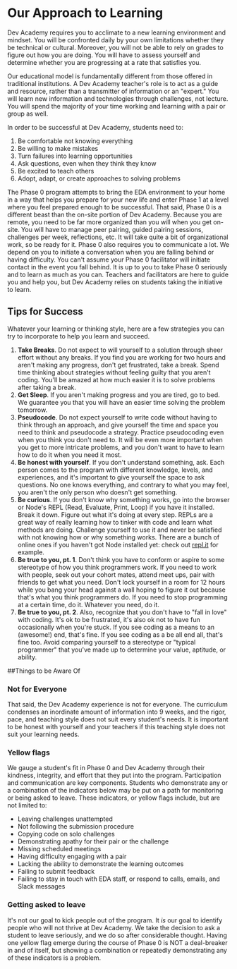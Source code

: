 # Our Approach to Learning
Dev Academy requires you to acclimate to a new learning environment and mindset. You will be confronted daily by your own limitations whether they be technical or cultural. Moreover, you will not be able to rely on grades to figure out how you are doing. You will have to assess yourself and determine whether you are progressing at a rate that satisfies you.

Our educational model is fundamentally different from those offered in traditional institutions. A Dev Academy teacher's role is to act as a guide and resource, rather than a transmitter of information or an "expert." You will learn new information and technologies through challenges, not lecture. You will spend the majority of your time working and learning with a pair or group as well.

In order to be successful at Dev Academy, students need to:

1. Be comfortable not knowing everything
2. Be willing to make mistakes
3. Turn failures into learning opportunities
4. Ask questions, even when they think they know
5. Be excited to teach others
5. Adopt, adapt, or create approaches to solving problems

The Phase 0 program attempts to bring the EDA environment to your home in a way that helps you prepare for your new life and enter Phase 1 at a level where you feel prepared enough to be successful. That said, Phase 0 is a different beast than the on-site portion of Dev Academy. Because you are remote, you need to be far more organized than you will when you get on-site. You will have to manage peer pairing, guided pairing sessions, challenges per week, reflections, etc. It will take quite a bit of organizational work, so be ready for it. Phase 0 also requires you to communicate a lot. We depend on you to initiate a conversation when you are falling behind or having difficulty. You can't assume your Phase 0 facilitator will initiate contact in the event you fall behind. It is up to you to take Phase 0 seriously and to learn as much as you can. Teachers and facilitators are here to guide you and help you, but Dev Academy relies on students taking the initiative to learn.

## Tips for Success
Whatever your learning or thinking style, here are a few strategies you can try to incorporate to help you learn and succeed.

1. **Take Breaks**. Do not expect to will yourself to a solution through sheer effort without any breaks. If you find you are working for two hours and aren't making any progress, don't get frustrated, take a break. Spend time thinking about strategies without feeling guilty that you aren't coding. You'll be amazed at how much easier it is to solve problems after taking a break.
2. **Get Sleep**. If you aren't making progress and you are tired, go to bed. We guarantee you that you will have an easier time solving the problem tomorrow.
3. **Pseudocode**. Do not expect yourself to write code without having to think through an approach, and give yourself the time and space you need to think and pseudocode a strategy. Practice pseudocoding even when you think you don't need to. It will be even more important when you get to more intricate problems, and you don't want to have to learn how to do it when you need it most.
4. **Be honest with yourself**. If you don't understand something, ask. Each person comes to the program with different knowledge, levels, and experiences, and it's important to give yourself the space to ask questions. No one knows everything, and contrary to what you may feel, you aren't the only person who doesn't get something.
5. **Be curious**. If you don't know why something works, go into the browser or Node's REPL (Read, Evaluate, Print, Loop) if you have it installed. Break it down. Figure out what it's doing at every step. REPLs are a great way of really learning how to tinker with code and learn what methods are doing. Challenge yourself to use it and never be satisfied with not knowing how or why something works. There are a bunch of online ones if you haven't got Node installed yet: check out [repl.it](https://repl.it/languages/javascript) for example.
6. **Be true to you, pt. 1**. Don't think you have to conform or aspire to some stereotype of how you think programmers work. If you need to work with people, seek out your cohort mates, attend meet ups, pair with friends to get what you need. Don't lock yourself in a room for 12 hours while you bang your head against a wall hoping to figure it out because that's what you think programmers do. If you need to stop programming at a certain time, do it. Whatever you need, do it.
7. **Be true to you, pt. 2**. Also, recognize that you don't have to "fall in love" with coding. It's ok to be frustrated, it's also ok not to have fun occasionally when you're stuck. If you see coding as a means to an (awesome!) end, that's fine. If you see coding as a be all end all, that's fine too. Avoid comparing yourself to a stereotype or "typical programmer" that you've made up to determine your value, aptitude, or ability.

##Things to be Aware Of

### Not for Everyone
That said, the Dev Academy experience is not for everyone. The curriculum condenses an inordinate amount of information into 9 weeks, and the rigor, pace, and teaching style does not suit every student's needs. It is important to be honest with yourself and your teachers if this teaching style does not suit your learning needs.

### Yellow flags
We gauge a student's fit in Phase 0 and Dev Academy through their kindness, integrity, and effort that they put into the program. Participation and communication are key components. Students who demonstrate any or a combination of the indicators below may be put on a path for monitoring or being asked to leave. These indicators, or yellow flags include, but are not limited to:

- Leaving challenges unattempted
- Not following the submission procedure
- Copying code on solo challenges
- Demonstrating apathy for their pair or the challenge
- Missing scheduled meetings
- Having difficulty engaging with a pair
- Lacking the ability to demonstrate the learning outcomes
- Failing to submit feedback
- Failing to stay in touch with EDA staff, or respond to calls, emails, and Slack messages


### Getting asked to leave
It's not our goal to kick people out of the program. It *is* our goal to identify people who will not thrive at Dev Academy. We take the decision to ask a student to leave seriously, and we do so after considerable thought. Having one yellow flag emerge during the course of Phase 0 is NOT a deal-breaker in and of itself, but showing a combination or repeatedly demonstrating any of these indicators is a problem.
